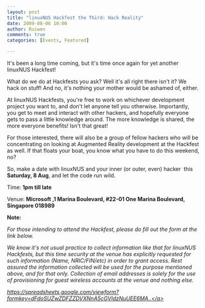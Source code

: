 ```yaml
---
layout: post
title: "linuxNUS Hackfest the Third: Hack Reality"
date: 2009-08-06 10:00
author: Ruiwen
comments: true
categories: [Events, Featured]

---
```

It's been a long time coming, but it's time once again for yet another linuxNUS Hackfest!

What do we do at Hackfests you ask? Well it's all right there isn't it? We hack on stuff! And no, it's nothing your mother would be ashamed of, either.

At linuxNUS Hackfests, you're free to work on whichever development project you want to, and don't let anyone tell you otherwise. Importantly, you get to meet and interact with other hackers, and hopefully everyone gets to pass a little knowledge around. The more knowledge is shared, the more everyone benefits! Isn't that great!

For those interested, there will also be a group of fellow hackers who will be concentrating on looking at Augmented Reality development at the Hackfest as well. If that floats your boat, you know what you have to do this weekend, no?

So, make a date with linuxNUS and your inner (or outer, even) hacker  this <strong>Saturday, 8 Aug</strong>, and let the code run wild.

Time: <strong>1pm till late</strong>

Venue: <strong>Microsoft ,</strong><span><strong>1 Marina Boulevard, #22-01 One Marina Boulevard, Singapore 018989</strong></span>

<span><strong>Note:</strong></span>

<em>For those intending to attend the Hackfest, please do fill out the form at the link below.</em>

<em>We know it's not usual practice to collect information like that for linuxNUS Hackfests, but this time security at the venue has explicitly requested for such information (Name, NRIC/FIN/etc) in order to grant access. Rest assured the information collected will be used for the purpose mentioned above, and for that only. Collection of email addresses is solely for the use of provisioning for guest wireless accounts at the venue and nothing else.</em>

<em><a href="https://spreadsheets.google.com/viewform?formkey=dFdoSUZwZDFZZDVXNnA5cGVIdzNuUEE6MA..">https://spreadsheets.google.com/viewform?formkey=dFdoSUZwZDFZZDVXNnA5cGVIdzNuUEE6MA..</a></em>
